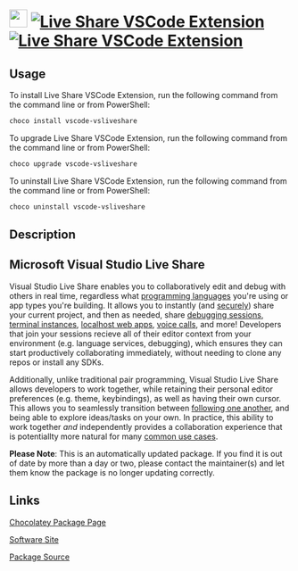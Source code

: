 ﻿# <img src="https://cdn.jsdelivr.net/gh/mkevenaar/chocolatey-packages@45b6442b0d0c415ad584853927c001eb20301f04/icons/vscode-vsliveshare.png" width="32" height="32"/> [![Live Share VSCode Extension](https://img.shields.io/chocolatey/v/vscode-vsliveshare.svg?label=Live+Share+VSCode+Extension)](https://chocolatey.org/packages/vscode-vsliveshare) [![Live Share VSCode Extension](https://img.shields.io/chocolatey/dt/vscode-vsliveshare.svg)](https://chocolatey.org/packages/vscode-vsliveshare)

## Usage
To install Live Share VSCode Extension, run the following command from the command line or from PowerShell:
```powershell
choco install vscode-vsliveshare
```

To upgrade Live Share VSCode Extension, run the following command from the command line or from PowerShell:
```powershell
choco upgrade vscode-vsliveshare
```

To uninstall Live Share VSCode Extension, run the following command from the command line or from PowerShell:
```powershell
choco uninstall vscode-vsliveshare
```

## Description
## Microsoft Visual Studio Live Share

Visual Studio Live Share enables you to collaboratively edit and debug with others in real time, regardless what [programming languages](https://docs.microsoft.com/en-us/visualstudio/liveshare/reference/platform-support#visual-studio-code) you're using or app types you're building. It allows you to instantly (and [securely](https://docs.microsoft.com/en-us/visualstudio/liveshare/reference/security)) share your current project, and then as needed, share [debugging sessions](https://docs.microsoft.com/en-us/visualstudio/liveshare/use/vscode#co-debugging), [terminal instances](https://docs.microsoft.com/en-us/visualstudio/liveshare/use/vscode#share-a-terminal), [localhost web apps](https://docs.microsoft.com/en-us/visualstudio/liveshare/use/vscode#share-a-server), [voice calls](https://aka.ms/vsls-audio), and more! Developers that join your sessions recieve all of their editor context from your environment (e.g. language services, debugging), which ensures they can start productively collaborating immediately, without needing to clone any repos or install any SDKs.

Additionally, unlike traditional pair programming, Visual Studio Live Share allows developers to work together, while retaining their personal editor preferences (e.g. theme, keybindings), as well as having their own cursor. This allows you to seamlessly transition between [following one another](https://docs.microsoft.com/en-us/visualstudio/liveshare/use/vscode#following), and being able to explore ideas/tasks on your own. In practice, this ability to work together _and_ independently provides a collaboration experience that is potentiallty more natural for many [common use cases](https://docs.microsoft.com/en-us/visualstudio/liveshare/reference/use-cases).

**Please Note**: This is an automatically updated package. If you find it is
out of date by more than a day or two, please contact the maintainer(s) and
let them know the package is no longer updating correctly.


## Links
[Chocolatey Package Page](https://chocolatey.org/packages/vscode-vsliveshare)

[Software Site](https://marketplace.visualstudio.com/items?itemName=ms-vsliveshare.vsliveshare)

[Package Source](https://github.com/mkevenaar/chocolatey-packages/tree/master/automatic/vscode-vsliveshare)

